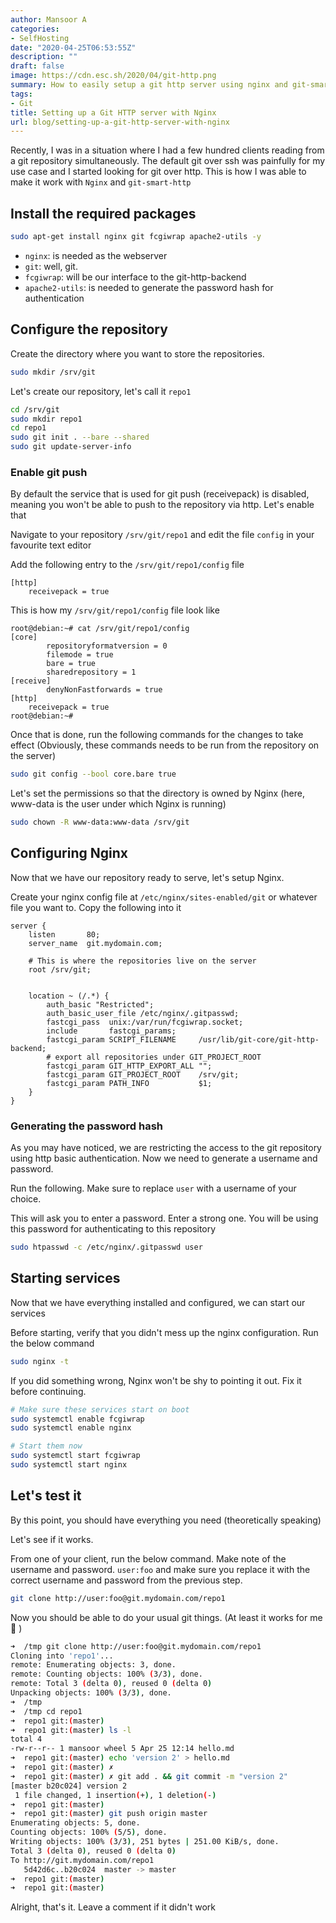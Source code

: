 ```yaml
---
author: Mansoor A
categories:
- SelfHosting
date: "2020-04-25T06:53:55Z"
description: ""
draft: false
image: https://cdn.esc.sh/2020/04/git-http.png
summary: How to easily setup a git http server using nginx and git-smart-http
tags:
- Git
title: Setting up a Git HTTP server with Nginx
url: blog/setting-up-a-git-http-server-with-nginx
---
```



Recently, I was in a situation where I had a few hundred clients reading from a git repository simultaneously. The default git over ssh was painfully for my use case and I started looking for git over http. This is how I was able to make it work with `Nginx` and `git-smart-http`


<script async src="https://pagead2.googlesyndication.com/pagead/js/adsbygoogle.js?client=ca-pub-1248832399622229"
     crossorigin="anonymous"></script>
<!-- horizontal-single -->
<ins class="adsbygoogle"
     style="display:block"
     data-ad-client="ca-pub-1248832399622229"
     data-ad-slot="3176086117"
     data-ad-format="auto"
     data-full-width-responsive="true"></ins>
<script>
     (adsbygoogle = window.adsbygoogle || []).push({});
</script>

## Install the required packages

```bash
sudo apt-get install nginx git fcgiwrap apache2-utils -y
```

- `nginx`: is needed as the webserver
- `git`: well, git. 
- `fcgiwrap`: will be our interface to the git-http-backend
- `apache2-utils`: is needed to generate the password hash for authentication


## Configure the repository

Create the directory where you want to store the repositories.

```bash
sudo mkdir /srv/git
```

Let's create our repository, let's call it `repo1`

```bash
cd /srv/git
sudo mkdir repo1
cd repo1
sudo git init . --bare --shared 
sudo git update-server-info
```

### Enable git push

By default the service that is used for git push (receivepack) is disabled, meaning you won't be able to push to the repository via http. Let's enable that

Navigate to your repository `/srv/git/repo1` and edit the file `config` in your favourite text editor

Add the following entry to the `/srv/git/repo1/config` file

```text
[http]
    receivepack = true
```

This is how my `/srv/git/repo1/config` file look like

```text
root@debian:~# cat /srv/git/repo1/config
[core]
        repositoryformatversion = 0
        filemode = true
        bare = true
        sharedrepository = 1
[receive]
        denyNonFastforwards = true
[http]
    receivepack = true
root@debian:~#
```

Once that is done, run the following commands for the changes to take effect (Obviously, these commands needs to be run from the repository on the server)

```bash
sudo git config --bool core.bare true
```

Let's set the permissions so that the directory is owned by Nginx (here, www-data is the user under which Nginx is running)

```bash
sudo chown -R www-data:www-data /srv/git
```

## Configuring Nginx

Now that we have our repository ready to serve, let's setup Nginx.

Create your nginx config file at `/etc/nginx/sites-enabled/git` or whatever file you want to. Copy the following into it

```nginx
server {
    listen       80;
    server_name  git.mydomain.com;

    # This is where the repositories live on the server
    root /srv/git;


    location ~ (/.*) {
        auth_basic "Restricted";
        auth_basic_user_file /etc/nginx/.gitpasswd;
        fastcgi_pass  unix:/var/run/fcgiwrap.socket;
        include       fastcgi_params;
        fastcgi_param SCRIPT_FILENAME     /usr/lib/git-core/git-http-backend;
        # export all repositories under GIT_PROJECT_ROOT
        fastcgi_param GIT_HTTP_EXPORT_ALL "";
        fastcgi_param GIT_PROJECT_ROOT    /srv/git;
        fastcgi_param PATH_INFO           $1;
    }
}
```

### Generating the password hash

As you may have noticed, we are restricting the access to the git repository using http basic authentication. Now we need to generate a username and password.

Run the following. Make sure to replace `user` with a username of your choice.

This will ask you to enter a password. Enter a strong one. You will be using this password for authenticating to this repository

```bash
sudo htpasswd -c /etc/nginx/.gitpasswd user
```

## Starting services

Now that we have everything installed and configured, we can start our services

Before starting, verify that you didn't mess up the nginx configuration. Run the below command

```bash
sudo nginx -t
```

If you did something wrong, Nginx won't be shy to pointing it out. Fix it before continuing.

```bash
# Make sure these services start on boot
sudo systemctl enable fcgiwrap
sudo systemctl enable nginx

# Start them now
sudo systemctl start fcgiwrap
sudo systemctl start nginx
```

## Let's test it

By this point, you should have everything you need (theoretically speaking)

Let's see if it works.

From one of your client, run the below command. Make note of the username and password. `user:foo` and make sure you replace it with the correct username and password from the previous step.

```bash
git clone http://user:foo@git.mydomain.com/repo1
```

Now you should be able to do your usual git things. (At least it works for me :shrug: )

```bash
➜  /tmp git clone http://user:foo@git.mydomain.com/repo1
Cloning into 'repo1'...
remote: Enumerating objects: 3, done.
remote: Counting objects: 100% (3/3), done.
remote: Total 3 (delta 0), reused 0 (delta 0)
Unpacking objects: 100% (3/3), done.
➜  /tmp
➜  /tmp cd repo1
➜  repo1 git:(master)
➜  repo1 git:(master) ls -l
total 4
-rw-r--r-- 1 mansoor wheel 5 Apr 25 12:14 hello.md
➜  repo1 git:(master) echo 'version 2' > hello.md
➜  repo1 git:(master) ✗
➜  repo1 git:(master) ✗ git add . && git commit -m "version 2"
[master b20c024] version 2
 1 file changed, 1 insertion(+), 1 deletion(-)
➜  repo1 git:(master)
➜  repo1 git:(master) git push origin master
Enumerating objects: 5, done.
Counting objects: 100% (5/5), done.
Writing objects: 100% (3/3), 251 bytes | 251.00 KiB/s, done.
Total 3 (delta 0), reused 0 (delta 0)
To http://git.mydomain.com/repo1
   5d42d6c..b20c024  master -> master
➜  repo1 git:(master)
➜  repo1 git:(master)
```

Alright, that's it. Leave a comment if it didn't work

